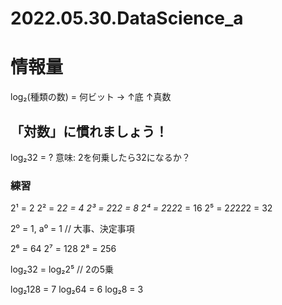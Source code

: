 # 2022.05.30.DataScience_a
# 情報量
log₂(種類の数) = 何ビット
-> ↑底 ↑真数

## 「対数」に慣れましょう！
log₂32 = ?
意味: 2を何乗したら32になるか？

### 練習
2¹ = 2
2² = 2*2 = 4
2³ = 2*2*2 = 8
2⁴ = 2*2*2*2 = 16
2⁵ = 2*2*2*2*2 = 32

2⁰ = 1, a⁰ = 1 // 大事、決定事項

2⁶ = 64
2⁷ = 128
2⁸ = 256

log₂32 = log₂2⁵ // 2の5乗

log₂128 = 7
log₂64 = 6
log₂8 = 3
